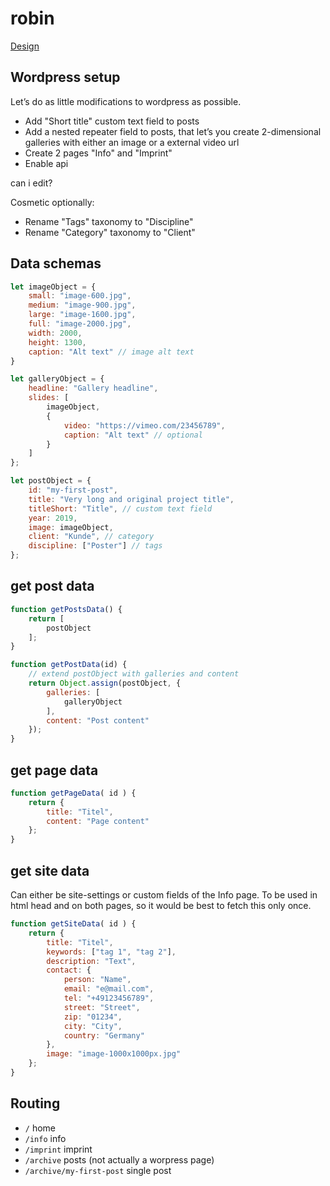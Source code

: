 # robin

[Design](https://xd.adobe.com/view/f319731e-013b-449e-b3a4-28f1928739d1-a64a/screen/bfd93f1f-0aad-42bf-96ac-a974b6444d9f)

## Wordpress setup

Let’s do as little modifications to wordpress as possible.
- Add "Short title" custom text field to posts
- Add a nested repeater field to posts, that let’s you create 2-dimensional galleries with either an image or a external video url
- Create 2 pages "Info" and "Imprint"
- Enable api

can i edit?

Cosmetic optionally:
- Rename "Tags" taxonomy to "Discipline"
- Rename "Category" taxonomy to "Client"

## Data schemas

```js
let imageObject = {
    small: "image-600.jpg",
    medium: "image-900.jpg",
    large: "image-1600.jpg",
    full: "image-2000.jpg",
    width: 2000,
    height: 1300,
    caption: "Alt text" // image alt text
}

let galleryObject = {
    headline: "Gallery headline",
    slides: [
        imageObject,
        {
            video: "https://vimeo.com/23456789",
            caption: "Alt text" // optional
        }
    ]
};

let postObject = {
    id: "my-first-post",
    title: "Very long and original project title",
    titleShort: "Title", // custom text field
    year: 2019,
    image: imageObject,
    client: "Kunde", // category
    discipline: ["Poster"] // tags
};
```

## get post data

```js
function getPostsData() {
    return [
        postObject
    ];
}

function getPostData(id) {
    // extend postObject with galleries and content
    return Object.assign(postObject, {
        galleries: [
            galleryObject
        ],
        content: "Post content"
    });
}
```

## get page data

``` js
function getPageData( id ) {
    return {
        title: "Titel",
        content: "Page content"
    };
}
```

## get site data
Can either be site-settings or custom fields of the Info page. To be used in html head and on both pages, so it would be best to fetch this only once.

``` js
function getSiteData( id ) {
    return {
        title: "Titel",
        keywords: ["tag 1", "tag 2"],
        description: "Text",
        contact: {
            person: "Name",
            email: "e@mail.com",
            tel: "+49123456789",
            street: "Street",
            zip: "01234",
            city: "City",
            country: "Germany"
        },
        image: "image-1000x1000px.jpg"
    };
}
```

## Routing
- `/` home
- `/info` info
- `/imprint` imprint
- `/archive` posts (not actually a worpress page)
- `/archive/my-first-post` single post
